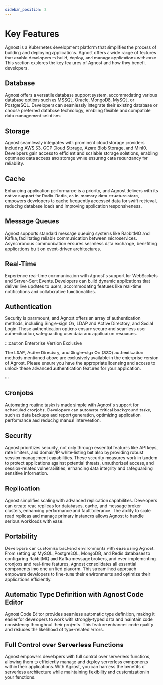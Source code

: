```yaml
---
sidebar_position: 2
---
```


# Key Features

Agnost is a Kubernetes development platform that simplifies the process of
building and deploying applications. Agnost offers a wide range of features that
enable developers to build, deploy, and manage applications with ease. This
section explores the key features of Agnost and how they benefit developers.

## Database

Agnost offers a versatile database support system, accommodating various
database options such as MSSQL, Oracle, MongoDB, MySQL, or PostgreSQL.
Developers can seamlessly integrate their existing database or choose preferred
database technology, enabling flexible and compatible data management solutions.

## Storage

Agnost seamlessly integrates with prominent cloud storage providers, including
AWS S3, GCP Cloud Storage, Azure Blob Storage, and MinIO. Developers gain access
to efficient and scalable storage solutions, enabling optimized data access and
storage while ensuring data redundancy for reliability.

## Cache

Enhancing application performance is a priority, and Agnost delivers with its
native support for Redis. Redis, an in-memory data structure store, empowers
developers to cache frequently accessed data for swift retrieval, reducing
database loads and improving application responsiveness.

## Message Queues

Agnost supports standard message queuing systems like RabbitMQ and Kafka,
facilitating reliable communication between microservices. Asynchronous
communication ensures seamless data exchange, benefiting applications built on
event-driven architectures.

## Real-Time

Experience real-time communication with Agnost's support for WebSockets and
Server-Sent Events. Developers can build dynamic applications that deliver live
updates to users, accommodating features like real-time notifications and
collaborative functionalities.

## Authentication

Security is paramount, and Agnost offers an array of authentication methods,
including Single-sign On, LDAP and Active Directory, and Social Login. These
authentication options ensure secure and seamless user authentication,
safeguarding user data and application resources.

:::caution Enterprise Version Exclusive

The LDAP, Active Directory, and Single-sign On (SSO) authentication methods
mentioned above are exclusively available in the enterprise version of Agnost.
Please ensure you have the appropriate licensing and access to unlock these
advanced authentication features for your application.

:::

## Cronjobs

Automating routine tasks is made simple with Agnost's support for scheduled
cronjobs. Developers can automate critical background tasks, such as data
backups and report generation, optimizing application performance and reducing
manual intervention.

## Security

Agnost prioritizes security, not only through essential features like API keys,
rate limiters, and domain/IP white-listing but also by providing robust session
management capabilities. These security measures work in tandem to protect
applications against potential threats, unauthorized access, and session-related
vulnerabilities, enhancing data integrity and safeguarding sensitive
information.

## Replication

Agnost simplifies scaling with advanced replication capabilities. Developers can
create read replicas for databases, cache, and message broker clusters,
enhancing performance and fault tolerance. The ability to scale read replicas
and manage primary instances allows Agnost to handle serious workloads with
ease.

## Portability

Developers can customize backend environments with ease using Agnost. From
setting up MySQL, PostgreSQL, MongoDB, and Redis databases to configuring
RabbitMQ and Kafka message brokers, and even implementing cronjobs and real-time
features, Agnost consolidates all essential components into one unified
platform. This streamlined approach empowers developers to fine-tune their
environments and optimize their applications efficiently.

## Automatic Type Definition with Agnost Code Editor

Agnost Code Editor provides seamless automatic type definition, making it easier
for developers to work with strongly-typed data and maintain code consistency
throughout their projects. This feature enhances code quality and reduces the
likelihood of type-related errors.

## Full Control over Serverless Functions

Agnost empowers developers with full control over serverless functions, allowing
them to efficiently manage and deploy serverless components within their
applications. With Agnost, you can harness the benefits of serverless
architecture while maintaining flexibility and customization in your functions.
